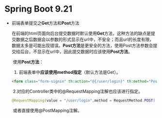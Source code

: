 # Spring Boot 9.21

- 前端表单提交之**Get**方法和**Post**方法

  ​		在前端的html页面向后台提交数据时默认使用**Get**方法，这种方法的缺点是提交数据之后数据会以参数的形式显示在url中，不安全；而且url的长度有限，数据太多是可能出现错误。**Post方法**是更安全的方法，使用Post方法参数会提交给后台，不显示在url中，因此提交数据时应该使用**Post方法**。

  ​		使用**Post方法**：

  1. 前端表单中**应该使用method指定**（默认方法是Get）。

  ```html
  <form class="form-signin" th:action="@{/user/login}" th:method="Post">
  ```

  ​	2.对应的Controller类中的@RequestMapping注解也应该进行指定。

  ```java
  @RequestMapping(value = "/user/login",method = RequestMethod.POST)
  ```

  ​	或者直接使用@PostMapping注解。